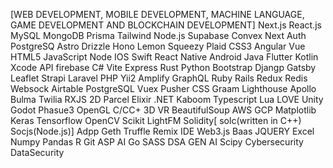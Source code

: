 [WEB DEVELOPMENT, MOBILE DEVELOPMENT, MACHINE LANGUAGE, GAME DEVELOPMENT AND BLOCKCHAIN DEVELOPMENT]
Next.js
React.js
MySQL
MongoDB
Prisma 
Tailwind
Node.js
Supabase
Convex
Next Auth
PostgreSQ
Astro
Drizzle
Hono
Lemon Squeezy
Plaid
CSS3
Angular
Vue
HTML5
JavaScript
Node
IOS
Swift
React Native
Android
Java
Flutter
Kotlin
Xcode
API
firebase
C#
Vite
Express
Rust
Python
Bootstrap
Djangp
Gatsby
Leaflet
Strapi
Laravel
PHP
Yii2
Amplify
GraphQL
Ruby
Rails
Redux
Redis
Websock
Airtable
PostgreSQL
Vuex
Pusher
CSS Graam
Lighthouse
Apollo
Bulma
Twilia
RXJS
2D
Parcel
Elixir
.NET
Kaboom
Typescript
Lua
LOVE
Unity
Godot
Phasue3
OpenGL
C/CC+
3D
VR
BeautifulSoup
AWS
GCP
Matplotlib
Keras
Tensorflow
OpenCV
Scikit
LightFM
Solidity[ solc(written in C++) Socjs(Node.js)]
Adpp
Geth
Truffle
Remix IDE
Web3.js
Baas
JQUERY
Excel
Numpy
Pandas
R
Git
ASP
AI
Go
SASS
DSA
GEN AI
Scipy
Cybersecurity
DataSecurity
